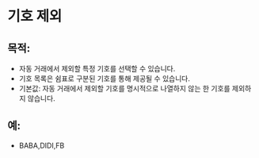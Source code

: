 # **기호 제외**

## 목적:

- 자동 거래에서 제외할 특정 기호를 선택할 수 있습니다.
- 기호 목록은 쉼표로 구분된 기호를 통해 제공될 수 있습니다.
- 기본값: 자동 거래에서 제외할 기호를 명시적으로 나열하지 않는 한 기호를 제외하지 않습니다.

## 예:

- BABA,DIDI,FB
